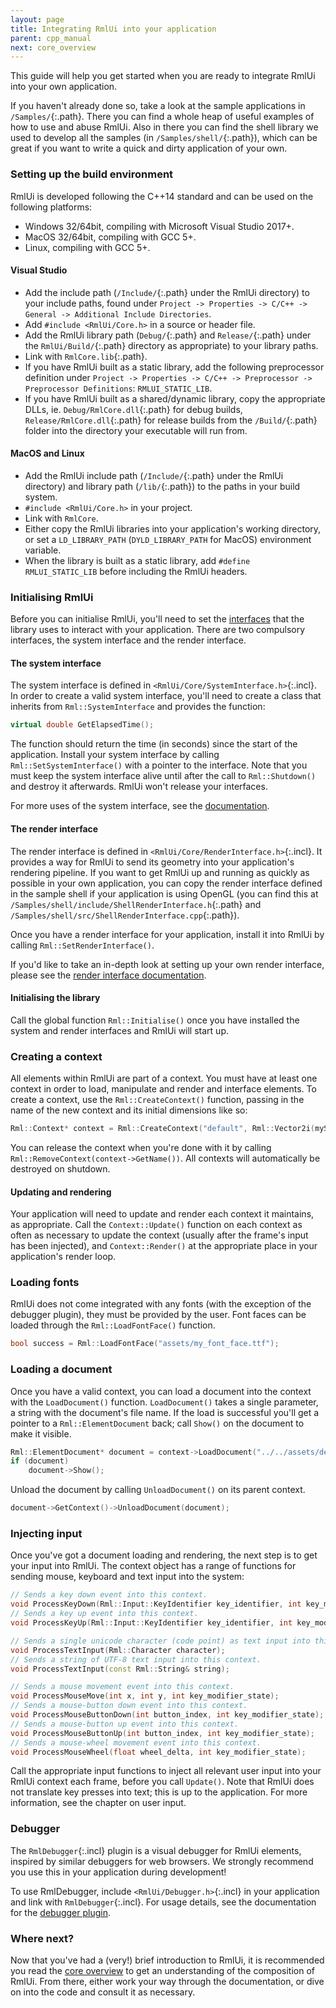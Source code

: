 ```yaml
---
layout: page
title: Integrating RmlUi into your application
parent: cpp_manual
next: core_overview
---
```


This guide will help you get started when you are ready to integrate RmlUi into your own application.

If you haven't already done so, take a look at the sample applications in `/Samples/`{:.path}. There you can find a whole heap of useful examples of how to use and abuse RmlUi. Also in there you can find the shell library we used to develop all the samples (in `/Samples/shell/`{:.path}), which can be great if you want to write a quick and dirty application of your own.

### Setting up the build environment

RmlUi is developed following the C++14 standard and can be used on the following platforms:

- Windows 32/64bit, compiling with Microsoft Visual Studio 2017+.
- MacOS 32/64bit, compiling with GCC 5+.
- Linux, compiling with GCC 5+. 

#### Visual Studio

- Add the include path (`/Include/`{:.path} under the RmlUi directory) to your include paths, found under `Project -> Properties -> C/C++ -> General -> Additional Include Directories`.
- Add `#include <RmlUi/Core.h>` in a source or header file.
- Add the RmlUi library path (`Debug/`{:.path} and `Release/`{:.path} under the `RmlUi/Build/`{:.path} directory as appropriate) to your library paths.
- Link with `RmlCore.lib`{:.path}.
- If you have RmlUi built as a static library, add the following preprocessor definition under `Project -> Properties -> C/C++ -> Preprocessor -> Preprocessor Definitions`: `RMLUI_STATIC_LIB`.
- If you have RmlUi built as a shared/dynamic library, copy the appropriate DLLs, ie. `Debug/RmlCore.dll`{:.path} for debug builds, `Release/RmlCore.dll`{:.path} for release builds from the `/Build/`{:.path} folder into the directory your executable will run from. 

#### MacOS and Linux

- Add the RmlUi include path (`/Include/`{:.path} under the RmlUi directory) and library path (`/lib/`{:.path}) to the paths in your build system.
- `#include <RmlUi/Core.h>` in your project.
- Link with `RmlCore`.
- Either copy the RmlUi libraries into your application's working directory, or set a `LD_LIBRARY_PATH` (`DYLD_LIBRARY_PATH` for MacOS) environment variable. 
- When the library is built as a static library, add `#define RMLUI_STATIC_LIB` before including the RmlUi headers.

### Initialising RmlUi

Before you can initialise RmlUi, you'll need to set the [interfaces](interfaces.html) that the library uses to interact with your application. There are two compulsory interfaces, the system interface and the render interface.

#### The system interface

The system interface is defined in `<RmlUi/Core/SystemInterface.h>`{:.incl}. In order to create a valid system interface, you'll need to create a class that inherits from `Rml::SystemInterface` and provides the function:

```cpp
virtual double GetElapsedTime();
```

The function should return the time (in seconds) since the start of the application. Install your system interface by calling `Rml::SetSystemInterface()` with a pointer to the interface. Note that you must keep the system interface alive until after the call to `Rml::Shutdown()` and destroy it afterwards. RmlUi won't release your interfaces.

For more uses of the system interface, see the [documentation](interfaces/system.html).

#### The render interface

The render interface is defined in `<RmlUi/Core/RenderInterface.h>`{:.incl}. It provides a way for RmlUi to send its geometry into your application's rendering pipeline. If you want to get RmlUi up and running as quickly as possible in your own application, you can copy the render interface defined in the sample shell if your application is using OpenGL (you can find this at `/Samples/shell/include/ShellRenderInterface.h`{:.path} and `/Samples/shell/src/ShellRenderInterface.cpp`{:.path}).

Once you have a render interface for your application, install it into RmlUi by calling `Rml::SetRenderInterface()`.

If you'd like to take an in-depth look at setting up your own render interface, please see the [render interface documentation](interfaces/render.html).

#### Initialising the library

Call the global function `Rml::Initialise()` once you have installed the system and render interfaces and RmlUi will start up.


### Creating a context

All elements within RmlUi are part of a context. You must have at least one context in order to load, manipulate and render and interface elements. To create a context, use the `Rml::CreateContext()` function, passing in the name of the new context and its initial dimensions like so:

```cpp
Rml::Context* context = Rml::CreateContext("default", Rml::Vector2i(myScreenWidth, myScreenHeight));
```

You can release the context when you're done with it by calling `Rml::RemoveContext(context->GetName())`.  All contexts will automatically be destroyed on shutdown.

#### Updating and rendering

Your application will need to update and render each context it maintains, as appropriate. Call the `Context::Update()` function on each context as often as necessary to update the context (usually after the frame's input has been injected), and `Context::Render()` at the appropriate place in your application's render loop.

### Loading fonts

RmlUi does not come integrated with any fonts (with the exception of the debugger plugin), they must be provided by the user. Font faces can be loaded through the `Rml::LoadFontFace()` function.

```cpp
bool success = Rml::LoadFontFace("assets/my_font_face.ttf");
```

### Loading a document

Once you have a valid context, you can load a document into the context with the `LoadDocument()` function. `LoadDocument()` takes a single parameter, a string with the document's file name. If the load is successful you'll get a pointer to a `Rml::ElementDocument` back; call `Show()` on the document to make it visible.

```cpp
Rml::ElementDocument* document = context->LoadDocument("../../assets/demo.rml");
if (document)
	document->Show();
```

Unload the document by calling `UnloadDocument()` on its parent context.

```cpp
document->GetContext()->UnloadDocument(document);
```

### Injecting input

Once you've got a document loading and rendering, the next step is to get your input into RmlUi. The context object has a range of functions for sending mouse, keyboard and text input into the system:

```cpp
// Sends a key down event into this context.
void ProcessKeyDown(Rml::Input::KeyIdentifier key_identifier, int key_modifier_state);
// Sends a key up event into this context.
void ProcessKeyUp(Rml::Input::KeyIdentifier key_identifier, int key_modifier_state);

// Sends a single unicode character (code point) as text input into this context.
void ProcessTextInput(Rml::Character character);
// Sends a string of UTF-8 text input into this context.
void ProcessTextInput(const Rml::String& string);

// Sends a mouse movement event into this context.
void ProcessMouseMove(int x, int y, int key_modifier_state);
// Sends a mouse-button down event into this context.
void ProcessMouseButtonDown(int button_index, int key_modifier_state);
// Sends a mouse-button up event into this context.
void ProcessMouseButtonUp(int button_index, int key_modifier_state);
// Sends a mouse-wheel movement event into this context.
void ProcessMouseWheel(float wheel_delta, int key_modifier_state);
```

Call the appropriate input functions to inject all relevant user input into your RmlUi context each frame, before you call `Update()`. Note that RmlUi does not translate key presses into text; this is up to the application. For more information, see the chapter on user input.


### Debugger

The `RmlDebugger`{:.incl} plugin is a visual debugger for RmlUi elements, inspired by similar debuggers for web browsers. We strongly recommend you use this in your application during development!

To use RmlDebugger, include `<RmlUi/Debugger.h>`{:.incl} in your application and link with `RmlDebugger`{:.incl}. For usage details, see the documentation for the [debugger plugin](debugger.html).


### Where next?

Now that you've had a (very!) brief introduction to RmlUi, it is recommended you read the [core overview](core_overview.html) to get an understanding of the composition of RmlUi. From there, either work your way through the documentation, or dive on into the code and consult it as necessary. 

